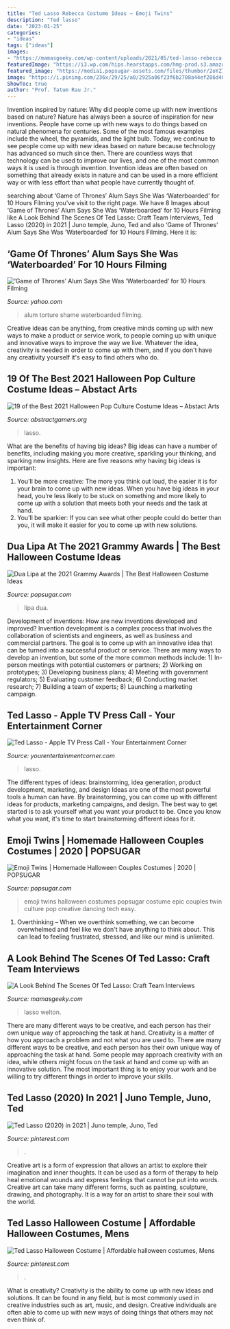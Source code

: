 ```yaml
---
title: "Ted Lasso Rebecca Costume Ideas ~ Emoji Twins"
description: "Ted lasso"
date: "2023-01-25"
categories:
- "ideas"
tags: ["ideas"]
images:
- "https://mamasgeeky.com/wp-content/uploads/2021/05/ted-lasso-rebecca-640x426.jpg"
featuredImage: "https://i3.wp.com/hips.hearstapps.com/hmg-prod.s3.amazonaws.com/images/screen-shot-2021-06-22-at-3-49-41-pm-1624391428.png?w=500&amp;resize=500"
featured_image: "https://media1.popsugar-assets.com/files/thumbor/2oYZ7L2wVn4gHQwujIQsI-5tKCc/fit-in/1024x1024/filters:format_auto-!!-:strip_icc-!!-/2015/09/04/814/n/3019466/dcf11d778904f621_IMG_6202/i/Emoji-Twins.JPG"
image: "https://i.pinimg.com/236x/29/25/a0/2925a06f23f6b2708a44ef286d401f6a.jpg?nii=t"
ShowToc: true
author: "Prof. Tatum Rau Jr."
---
```



Invention inspired by nature: Why did people come up with new inventions based on nature?
Nature has always been a source of inspiration for new inventions. People have come up with new ways to do things based on natural phenomena for centuries. Some of the most famous examples include the wheel, the pyramids, and the light bulb. Today, we continue to see people come up with new ideas based on nature because technology has advanced so much since then. There are countless ways that technology can be used to improve our lives, and one of the most common ways it is used is through invention. Invention ideas are often based on something that already exists in nature and can be used in a more efficient way or with less effort than what people have currently thought of.

	

		
searching about ‘Game of Thrones’ Alum Says She Was ‘Waterboarded’ for 10 Hours Filming you've visit to the right page. We have 8 Images about ‘Game of Thrones’ Alum Says She Was ‘Waterboarded’ for 10 Hours Filming like A Look Behind The Scenes Of Ted Lasso: Craft Team Interviews, Ted Lasso (2020) in 2021 | Juno temple, Juno, Ted and also ‘Game of Thrones’ Alum Says She Was ‘Waterboarded’ for 10 Hours Filming. Here it is:
		
    
## ‘Game Of Thrones’ Alum Says She Was ‘Waterboarded’ For 10 Hours Filming

<img loading=lazy src="https://s.yimg.com/uu/api/res/1.2/4_Oqaj5CrRfms5p9jP5.AA--~B/aD00MDA7dz02MjA7YXBwaWQ9eXRhY2h5b24-/https://media.zenfs.com/en/thewrap.com/1fbb7150345716d1623a4d76ef7b42a6" onerror="this.onerror=null;this.src='https://tse4.mm.bing.net/th?id=OIP.von2SXHupstWoeKtuLTjaAHaEx&amp;pid=15.1';" alt="‘Game of Thrones’ Alum Says She Was ‘Waterboarded’ for 10 Hours Filming">

_Source: yahoo.com_

>alum torture shame waterboarded filming. 

	

Creative ideas can be anything, from creative minds coming up with new ways to make a product or service work, to people coming up with unique and innovative ways to improve the way we live. Whatever the idea, creativity is needed in order to come up with them, and if you don't have any creativity yourself it's easy to find others who do.

    
## 19 Of The Best 2021 Halloween Pop Culture Costume Ideas – Abstact Arts

<img loading=lazy src="https://i3.wp.com/hips.hearstapps.com/hmg-prod.s3.amazonaws.com/images/screen-shot-2021-06-22-at-3-49-41-pm-1624391428.png?w=500&amp;resize=500" onerror="this.onerror=null;this.src='https://tse4.mm.bing.net/th?id=OIP.huHvDa9Pp6Ftav_FlgYieQHaE6&amp;pid=15.1';" alt="19 of the Best 2021 Halloween Pop Culture Costume Ideas – Abstact Arts">

_Source: abstractgamers.org_

>lasso. 

	

What are the benefits of having big ideas?
Big ideas can have a number of benefits, including making you more creative, sparkling your thinking, and sparking new insights. Here are five reasons why having big ideas is important: 
1. You’ll be more creative: The more you think out loud, the easier it is for your brain to come up with new ideas. When you have big ideas in your head, you’re less likely to be stuck on something and more likely to come up with a solution that meets both your needs and the task at hand. 
2. You’ll be sparkier: If you can see what other people could do better than you, it will make it easier for you to come up with new solutions.

    
## Dua Lipa At The 2021 Grammy Awards | The Best Halloween Costume Ideas

<img loading=lazy src="https://media1.popsugar-assets.com/files/thumbor/jQpfmriKFkCzRp1ApkwnlUSg0XU/fit-in/1200x630/filters:format_auto-!!-:strip_icc-!!-:fill-!white!-/2021/08/01/184/n/1922441/6a61fc185aca4561_GettyImages-1307126058/i/Dua-Lipa-at-2021-Grammy-Awards.jpeg" onerror="this.onerror=null;this.src='https://tse1.mm.bing.net/th?id=OIP.A1mVeVTNoltLCtDBsQ64NAHaD4&amp;pid=15.1';" alt="Dua Lipa at the 2021 Grammy Awards | The Best Halloween Costume Ideas">

_Source: popsugar.com_

>lipa dua. 

	

Development of inventions: How are new inventions developed and improved?
Invention development is a complex process that involves the collaboration of scientists and engineers, as well as business and commercial partners. The goal is to come up with an innovative idea that can be turned into a successful product or service. There are many ways to develop an invention, but some of the more common methods include: 1) In-person meetings with potential customers or partners; 2) Working on prototypes; 3) Developing business plans; 4) Meeting with government regulators; 5) Evaluating customer feedback; 6) Conducting market research; 7) Building a team of experts; 8) Launching a marketing campaign.

    
## Ted Lasso - Apple TV Press Call - Your Entertainment Corner

<img loading=lazy src="https://i2.wp.com/www.yourentertainmentcorner.com/wp-content/uploads/2021/05/Screen-Shot-2021-05-13-at-9.40.05-PM-e1620960145802.png?fit=385%2C215&amp;ssl=1" onerror="this.onerror=null;this.src='https://tse2.mm.bing.net/th?id=OIP.C_mCwap6EdKlcq27x-I5DgAAAA&amp;pid=15.1';" alt="Ted Lasso - Apple TV Press Call - Your Entertainment Corner">

_Source: yourentertainmentcorner.com_

>lasso. 

	

The different types of ideas: brainstorming, idea generation, product development, marketing, and design
Ideas are one of the most powerful tools a human can have. By brainstorming, you can come up with different ideas for products, marketing campaigns, and design. The best way to get started is to ask yourself what you want your product to be. Once you know what you want, it's time to start brainstorming different ideas for it.

    
## Emoji Twins | Homemade Halloween Couples Costumes | 2020 | POPSUGAR

<img loading=lazy src="https://media1.popsugar-assets.com/files/thumbor/2oYZ7L2wVn4gHQwujIQsI-5tKCc/fit-in/1024x1024/filters:format_auto-!!-:strip_icc-!!-/2015/09/04/814/n/3019466/dcf11d778904f621_IMG_6202/i/Emoji-Twins.JPG" onerror="this.onerror=null;this.src='https://tse1.mm.bing.net/th?id=OIP.t05PzdMvXPNSnipHTMjubgHaFj&amp;pid=15.1';" alt="Emoji Twins | Homemade Halloween Couples Costumes | 2020 | POPSUGAR">

_Source: popsugar.com_

>emoji twins halloween costumes popsugar costume epic couples twin culture pop creative dancing tech easy. 

	

1) Overthinking – When we overthink something, we can become overwhelmed and feel like we don't have anything to think about. This can lead to feeling frustrated, stressed, and like our mind is unlimited.

    
## A Look Behind The Scenes Of Ted Lasso: Craft Team Interviews

<img loading=lazy src="https://mamasgeeky.com/wp-content/uploads/2021/05/ted-lasso-rebecca-640x426.jpg" onerror="this.onerror=null;this.src='https://tse4.mm.bing.net/th?id=OIP.54fQ5Q0bxjLqcSopVYwcFQHaE7&amp;pid=15.1';" alt="A Look Behind The Scenes Of Ted Lasso: Craft Team Interviews">

_Source: mamasgeeky.com_

>lasso welton. 

	

There are many different ways to be creative, and each person has their own unique way of approaching the task at hand.
Creativity is a matter of how you approach a problem and not what you are used to. There are many different ways to be creative, and each person has their own unique way of approaching the task at hand. Some people may approach creativity with an idea, while others might focus on the task at hand and come up with an innovative solution. The most important thing is to enjoy your work and be willing to try different things in order to improve your skills.

    
## Ted Lasso (2020) In 2021 | Juno Temple, Juno, Ted

<img loading=lazy src="https://i.pinimg.com/236x/29/25/a0/2925a06f23f6b2708a44ef286d401f6a.jpg?nii=t" onerror="this.onerror=null;this.src='https://tse3.mm.bing.net/th?id=OIP.kRYQuB9KRk2uvWZiLtU-2gAAAA&amp;pid=15.1';" alt="Ted Lasso (2020) in 2021 | Juno temple, Juno, Ted">

_Source: pinterest.com_

>. 

	

Creative art is a form of expression that allows an artist to explore their imagination and inner thoughts. It can be used as a form of therapy to help heal emotional wounds and express feelings that cannot be put into words. Creative art can take many different forms, such as painting, sculpture, drawing, and photography. It is a way for an artist to share their soul with the world.

    
## Ted Lasso Halloween Costume | Affordable Halloween Costumes, Mens

<img loading=lazy src="https://i.pinimg.com/236x/61/8c/11/618c11412a44eaa8e52a62740fbe7d28.jpg?nii=t" onerror="this.onerror=null;this.src='https://tse4.mm.bing.net/th?id=OIP.UZiUEZ4c0Srhi9ZnNo4COwAAAA&amp;pid=15.1';" alt="Ted Lasso Halloween Costume | Affordable halloween costumes, Mens">

_Source: pinterest.com_

>. 

	

What is creativity?
Creativity is the ability to come up with new ideas and solutions. It can be found in any field, but is most commonly used in creative industries such as art, music, and design. Creative individuals are often able to come up with new ways of doing things that others may not even think of.


